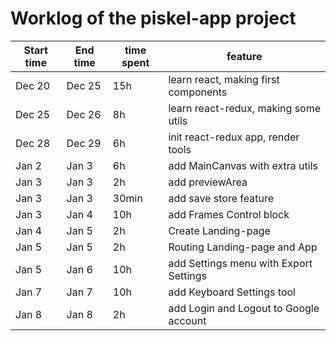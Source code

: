 # Worklog of the piskel-app project
| Start time  | End time | time spent | feature |
|-----------|-------------|-------------|-------------|
| Dec 20 | Dec 25 | 15h | learn react, making first components |
| Dec 25 | Dec 26 | 8h | learn react-redux, making some utils |
| Dec 28 | Dec 29 | 6h | init react-redux app, render tools |
| Jan 2 | Jan 3 | 6h | add MainCanvas with extra utils |
| Jan 3 | Jan 3 | 2h | add previewArea |
| Jan 3 | Jan 3 | 30min | add save store feature |
| Jan 3 | Jan 4 | 10h | add Frames Control block |
| Jan 4 | Jan 5 | 2h | Create Landing-page|
| Jan 5 | Jan 5 | 2h | Routing Landing-page and App|
| Jan 5 | Jan 6 | 10h | add Settings menu with Export Settings |
| Jan 7 | Jan 7 | 10h | add Keyboard Settings tool |
| Jan 8 | Jan 8 | 2h | add Login and Logout to Google account |